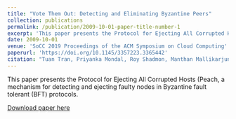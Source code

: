 ```yaml
---
title: "Vote Them Out: Detecting and Eliminating Byzantine Peers"
collection: publications
permalink: /publication/2009-10-01-paper-title-number-1
excerpt: 'This paper presents the Protocol for Ejecting All Corrupted Hosts (Peach, a mechanism for detecting and ejecting faulty nodes in Byzantine fault tolerant (BFT) protocols.'
date: 2009-10-01
venue: 'SoCC 2019 Proceedings of the ACM Symposium on Cloud Computing'
paperurl: 'https://doi.org/10.1145/3357223.3365442'
citation: "Tuan Tran, Priyanka Mondal, Roy Shadmon, Manthan Mallikarjun, Peter Alvaro, and Owen Arden. 2019. Vote Them Out: Detecting and Eliminating Byzantine Peers. In Proceedings of the ACM Symposium on Cloud Computing (SoCC '19). Association for Computing Machinery, New York, NY, USA, 480."
---
```

This paper presents the Protocol for Ejecting All Corrupted Hosts (Peach, a mechanism for detecting and ejecting faulty nodes in Byzantine fault tolerant (BFT) protocols.

[Download paper here](https://dl.acm.org/doi/pdf/10.1145/3357223.3365442?download=true)

